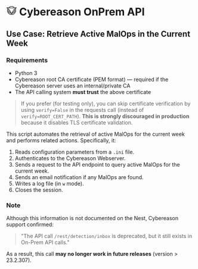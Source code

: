 # ![Cyb](cyb.png) Cybereason OnPrem API

## Use Case: Retrieve Active MalOps in the Current Week

### Requirements

- Python 3  
- Cybereason root CA certificate (PEM format) — required if the Cybereason server uses an internal/private CA  
- The API calling system **must trust** the above certificate

> If you prefer (for testing only), you can skip certificate verification by using `verify=False` in the requests call (instead of `verify=ROOT_CERT_PATH`). **This is strongly discouraged in production** because it disables TLS certificate validation.


This script automates the retrieval of active MalOps for the current week and performs related actions. Specifically, it:

1. Reads configuration parameters from a `.ini` file.  
2. Authenticates to the Cybereason Webserver.  
3. Sends a request to the API endpoint to query active MalOps for the current week.  
4. Sends an email notification if any MalOps are found.  
5. Writes a log file (in `w` mode).  
6. Closes the session.

### Note

Although this information is not documented on the Nest, Cybereason support confirmed:

> "The API call `/rest/detection/inbox` is deprecated, but it still exists in On-Prem API calls."

As a result, this call **may no longer work in future releases** (version > 23.2.307).
